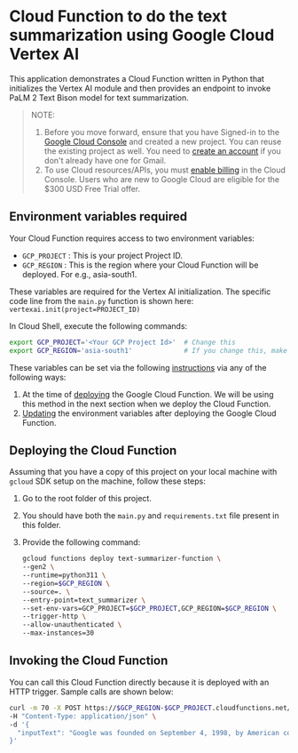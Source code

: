 # Cloud Function to do the text summarization using Google Cloud Vertex AI

This application demonstrates a Cloud Function written in Python that initializes the Vertex AI module and then provides an endpoint to invoke PaLM 2 Text Bison model for text summarization.

> NOTE:
> 1. Before you move forward, ensure that you have Signed-in to the [Google Cloud Console](http://console.cloud.google.com/) and created a new project. You can reuse the existing project as well. You need to [create an account](https://accounts.google.com/SignUp) if you don't already have one for Gmail.
> 2. To use Cloud resources/APIs, you must [enable billing](https://medium.com/r/?url=https%3A%2F%2Fconsole.cloud.google.com%2Fbilling) in the Cloud Console. Users who are new to Google Cloud are eligible for the $300 USD Free Trial offer.

## Environment variables required

Your Cloud Function requires access to two environment variables:

- `GCP_PROJECT` : This is your project Project ID.
- `GCP_REGION` : This is the region where your Cloud Function will be deployed. For e.g., asia-south1.

These variables are required for the Vertex AI initialization. The specific code line from the `main.py` function is shown here:
`vertexai.init(project=PROJECT_ID)`

In Cloud Shell, execute the following commands:
```bash
export GCP_PROJECT='<Your GCP Project Id>'  # Change this
export GCP_REGION='asia-south1'             # If you change this, make sure region is supported by Model Garden. When in doubt, keep this.
```

These variables can be set via the following [instructions](https://cloud.google.com/functions/docs/configuring/env-var) via any of the following ways:

1. At the time of [deploying](https://cloud.google.com/functions/docs/configuring/env-var#setting_runtime_environment_variables) the Google Cloud Function. We will be using this method in the next section when we deploy the Cloud Function.
2. [Updating](https://cloud.google.com/functions/docs/configuring/env-var#updating_runtime_environment_variables) the environment variables after deploying the Google Cloud Function.

## Deploying the Cloud Function

Assuming that you have a copy of this project on your local machine with `gcloud` SDK setup on the machine, follow these steps:

1. Go to the root folder of this project.
2. You should have both the `main.py` and `requirements.txt` file present in this folder.
3. Provide the following command:

   ```bash
   gcloud functions deploy text-summarizer-function \
   --gen2 \
   --runtime=python311 \
   --region=$GCP_REGION \
   --source=. \
   --entry-point=text_summarizer \
   --set-env-vars=GCP_PROJECT=$GCP_PROJECT,GCP_REGION=$GCP_REGION \
   --trigger-http \
   --allow-unauthenticated \
   --max-instances=30
   ```

## Invoking the Cloud Function

You can call this Cloud Function directly because it is deployed with an HTTP trigger. Sample calls are shown below:

```bash
curl -m 70 -X POST https://$GCP_REGION-$GCP_PROJECT.cloudfunctions.net/text-summarizer-function \
-H "Content-Type: application/json" \
-d '{
  "inputText": "Google was founded on September 4, 1998, by American computer scientists Larry Page and Sergey Brin while they were PhD students at Stanford University in California. Together they own about 14% of its publicly listed shares and control 56% of its stockholder voting power through super-voting stock. The company went public via an initial public offering (IPO) in 2004. In 2015, Google was reorganized as a wholly owned subsidiary of Alphabet Inc. Google is Alphabet'\''s largest subsidiary and is a holding company for Alphabet'\''s internet properties and interests. Sundar Pichai was appointed CEO of Google on October 24, 2015, replacing Larry Page, who became the CEO of Alphabet. On December 3, 2019, Pichai also became the CEO of Alphabet. The company has since rapidly grown to offer a multitude of products and services beyond Google Search, many of which hold dominant market positions. These products address a wide range of use cases, including email (Gmail), navigation (Waze & Maps), cloud computing (Cloud), web browsing (Chrome), video sharing (YouTube), productivity (Workspace), operating systems (Android), cloud storage (Drive), language translation (Translate), photo storage (Photos), video calling (Meet), smart home (Nest), smartphones (Pixel), wearable technology (Pixel Watch & Fitbit), music streaming (YouTube Music), video on demand (YouTube TV), artificial intelligence (Google Assistant & Bard), and machine learning APIs (TensorFlow). Discontinued Google products include gaming (Stadia), Glass, Google+, Reader, Play Music, Nexus, Hangouts, and Inbox by Gmail."
}'
```
